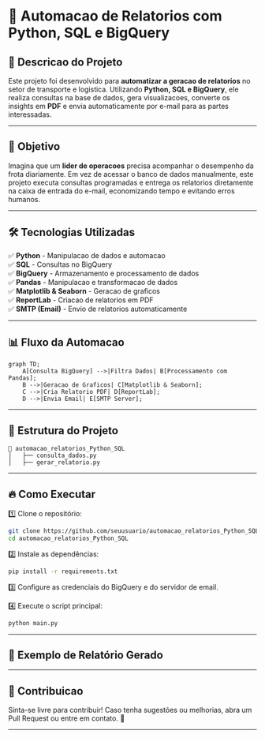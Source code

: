 # 🚀 Automacao de Relatorios com Python, SQL e BigQuery

## 📌 Descricao do Projeto

Este projeto foi desenvolvido para **automatizar a geracao de relatorios** no setor de transporte e logistica. Utilizando **Python, SQL e BigQuery**, ele realiza consultas na base de dados, gera visualizacoes, converte os insights em **PDF** e envia automaticamente por e-mail para as partes interessadas.

---

## 🎯 Objetivo

Imagina que um **lider de operacoes** precisa acompanhar o desempenho da frota diariamente. Em vez de acessar o banco de dados manualmente, este projeto executa consultas programadas e entrega os relatorios diretamente na caixa de entrada do e-mail, economizando tempo e evitando erros humanos.

---

## 🛠️ Tecnologias Utilizadas

✅ **Python** - Manipulacao de dados e automacao  
✅ **SQL** - Consultas no BigQuery  
✅ **BigQuery** - Armazenamento e processamento de dados  
✅ **Pandas** - Manipulacao e transformacao de dados  
✅ **Matplotlib & Seaborn** - Geracao de graficos  
✅ **ReportLab** - Criacao de relatorios em PDF  
✅ **SMTP (Email)** - Envio de relatorios automaticamente  

---

## 📊 Fluxo da Automacao

```mermaid
graph TD;
    A[Consulta BigQuery] -->|Filtra Dados| B[Processamento com Pandas];
    B -->|Geracao de Graficos| C[Matplotlib & Seaborn];
    C -->|Cria Relatorio PDF| D[ReportLab];
    D -->|Envia Email| E[SMTP Server];
```

---

## 📂 Estrutura do Projeto

```
📂 automacao_relatorios_Python_SQL 
│   ├── consulta_dados.py
│   ├── gerar_relatorio.py
```

---

## 🔥 Como Executar

1️⃣ Clone o repositório:
```bash
git clone https://github.com/seuusuario/automacao_relatorios_Python_SQL.git
cd automacao_relatorios_Python_SQL
```

2️⃣ Instale as dependências:
```bash
pip install -r requirements.txt
```

3️⃣ Configure as credenciais do BigQuery e do servidor de email.

4️⃣ Execute o script principal:
```bash
python main.py
```

---

## 📧 Exemplo de Relatório Gerado


---

## 📢 Contribuicao

Sinta-se livre para contribuir! Caso tenha sugestões ou melhorias, abra um Pull Request ou entre em contato. 🚀

---

